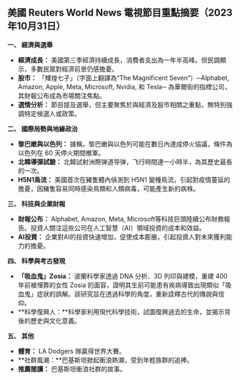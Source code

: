 ## 美國 Reuters World News 電視節目重點摘要（2023年10月31日）

**一、 經濟與選舉**

*   **經濟成長：** 美國第三季經濟持續成長，消費者支出為一年半高峰。但民調顯示，多數民眾對經濟前景仍感擔憂。
*   **股市：** 「輝煌七子」（字面上翻譯為“The Magnificent Seven”）─Alphabet, Amazon, Apple, Meta, Microsoft, Nvidia, 和 Tesla─ 為華爾街的指標公司，其財報公布成為市場關注焦點。
*   **選情分析：** 節目提及選舉，但主要聚焦於與經濟及股市相關之重點，無特別強調特定候選人或政策。

**二、 國際局勢與地緣政治**

*   **黎巴嫩與以色列：** 據稱，黎巴嫩與以色列可能在數日內達成停火協議，條件為以色列在 60 天停火期間撤軍。
*   **北韓導彈試驗：** 北韓試射洲際弹道导弹，飞行時間達一小時半，為其歷史最長的一次。
*   **H5N1鳥流：** 美國首次在豬隻體內偵測到 H5N1 變種鳥流，引起對疫情蔓延的擔憂，因豬隻容易同時感染鳥類和人類病毒，可能產生新的病株。

**三、 科技與企業財報**

*   **財報公布：** Alphabet, Amazon, Meta, Microsoft等科技巨頭陸續公布財務報告。投資人關注這些公司在人工智慧（AI）領域投資的成本和效益。
*   **AI投資：** 企業對AI的投資快速增加，促使成本膨脹，引起投資人對未來獲利能力的擔憂。

**四、 科學與考古發現**

*   **「吸血鬼」Zosia：**  波蘭科學家透過 DNA 分析、3D 列印與建模，重建 400 年前被埋葬的女性 Zosia 的面容，證明其生前可能患有疾病導致出現類似「吸血鬼」症狀的誤解。該研究旨在透過科學的角度，重新詮釋古代的傳說與信仰。
*   **科學復興人：**科學家利用現代科學技術，試圖復興過去的生命，並揭示背後的歷史與文化意義。

**五、 其他**

*   **體育：** LA Dodgers 隊贏得世界大賽。
* **社群風潮：**巴基斯坦掀起衝浪熱潮，受到年輕族群的追捧。
*   **推薦閱讀：** 巴基斯坦衝浪社群的故事。